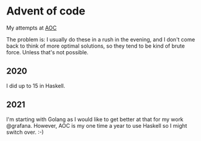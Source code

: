 Advent of code
==============

My attempts at [AOC](https://adventofcode.com)

The problem is: I usually do these in a rush in the evening, and I don't come
back to think of more optimal solutions, so they tend to be kind of brute
force. Unless that's not possible.

2020
----

I did up to 15 in Haskell.


2021
----

I'm starting with Golang as I would like to get better at that for my work
@grafana. However, AOC is my one time a year to use Haskell so I might switch
over. :-)
